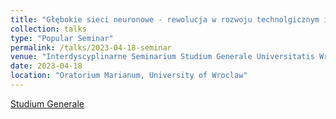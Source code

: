 ```yaml
---
title: "Głębokie sieci neuronowe - rewolucja w rozwoju technolgicznym i badaniach naukowych"
collection: talks
type: "Popular Seminar"
permalink: /talks/2023-04-18-seminar
venue: "Interdyscyplinarne Seminarium Studium Generale Universitatis Wratislaviensis im. Profesora Jana Mozrzomasa"
date: 2023-04-18
location: "Oratorium Marianum, University of Wroclaw"
---
```


[Studium Generale](https://uwr.edu.pl/otwarte-zasoby/studium-generale/) 
